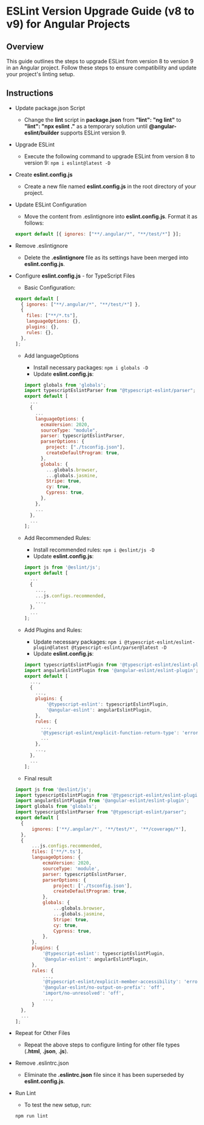 # ESLint Version Upgrade Guide (v8 to v9) for Angular Projects

## Overview

This guide outlines the steps to upgrade ESLint from version 8 to version 9 in an Angular project. Follow these steps to ensure compatibility and update your project's linting setup.

## Instructions

- Update package.json Script
  - Change the **lint** script in **package.json** from **"lint": "ng lint"** to **"lint": "npx eslint ."** as a temporary solution until **@angular-eslint/builder** supports ESLint version 9.
- Upgrade ESLint
  - Execute the following command to upgrade ESLint from version 8 to version 9:
    `npm i eslint@latest -D`
- Create **eslint.config.js**
  - Create a new file named **eslint.config.js** in the root directory of your project.
- Update ESLint Configuration
  - Move the content from .eslintignore into **eslint.config.js**. Format it as follows:
  ```javascript
  export default [{ ignores: ["**/.angular/*", "**/test/*"] }];
  ```
- Remove .eslintignore
  - Delete the **.eslintignore** file as its settings have been merged into **eslint.config.js**.
- Configure **eslint.config.js** - for TypeScript Files

  - Basic Configuration:

  ```javascript
  export default [
    { ignores: ["**/.angular/*", "**/test/*"] },
    {
      files: ["**/*.ts"],
      languageOptions: {},
      plugins: {},
      rules: {},
    },
  ];
  ```

  - Add languageOptions

    - Install necessary packages:
      `npm i globals -D`
    - Update **eslint.config.js**:

    ```javascript
    import globals from 'globals';
    import typescriptEslintParser from "@typescript-eslint/parser";
    export default [
      ...
      {
        ...
        languageOptions: {
          ecmaVersion: 2020,
          sourceType: "module",
          parser: typescriptEslintParser,
          parserOptions: {
            project: ["./tsconfig.json"],
            createDefaultProgram: true,
          },
          globals: {
            ...globals.browser,
            ...globals.jasmine,
            Stripe: true,
            cy: true,
            Cypress: true,
          },
        },
        ...
      },
      ...
    ];
    ```

  - Add Recommended Rules:

    - Install recommended rules:
      `npm i @eslint/js -D`
    - Update **eslint.config.js**:

    ```javascript
    import js from '@eslint/js';
    export default [
      ...
      {
        ...,
        ...js.configs.recommended,
        ...,
      },
      ...
    ];
    ```

  - Add Plugins and Rules:

    - Update necessary packages:
      `npm i @typescript-eslint/eslint-plugin@latest @typescript-eslint/parser@latest -D`
    - Update **eslint.config.js**:

    ```javascript
    import typescriptEslintPlugin from '@typescript-eslint/eslint-plugin';
    import angularEslintPlugin from '@angular-eslint/eslint-plugin';
    export default [
      ...,
      {
        ...,
        plugins: {
            '@typescript-eslint': typescriptEslintPlugin,
            '@angular-eslint': angularEslintPlugin,
        },
        rules: {
          ...,
          '@typescript-eslint/explicit-function-return-type': 'error',
          ...
        },
        ...,
      },
      ...
    ];
    ```

  - Final result

  ```javascript
  import js from '@eslint/js';
  import typescriptEslintPlugin from '@typescript-eslint/eslint-plugin';
  import angularEslintPlugin from '@angular-eslint/eslint-plugin';
  import globals from 'globals';
  import typescriptEslintParser from "@typescript-eslint/parser";
  export default [
    {
        ignores: ['**/.angular/*', '**/test/*', '**/coverage/*'],
    },
    {
        ...js.configs.recommended,
        files: ['**/*.ts'],
        languageOptions: {
            ecmaVersion: 2020,
            sourceType: 'module',
            parser: typescriptEslintParser,
            parserOptions: {
                project: ['./tsconfig.json'],
                createDefaultProgram: true,
            },
            globals: {
                ...globals.browser,
                ...globals.jasmine,
                Stripe: true,
                cy: true,
                Cypress: true,
            },
        },
        plugins: {
            '@typescript-eslint': typescriptEslintPlugin,
            '@angular-eslint': angularEslintPlugin,
        },
        rules: {
            ...,
            '@typescript-eslint/explicit-member-accessibility': 'error',
            '@angular-eslint/no-output-on-prefix': 'off',
            'import/no-unresolved': 'off',
            ...,
        }
    },
    ...
  ];
  ```

- Repeat for Other Files
  - Repeat the above steps to configure linting for other file types (**.html**, **.json**, **.js**).
- Remove .eslintrc.json
  - Eliminate the **.eslintrc.json** file since it has been superseded by **eslint.config.js**.
- Run Lint

  - To test the new setup, run:

  ```javascript
  npm run lint
  ```
